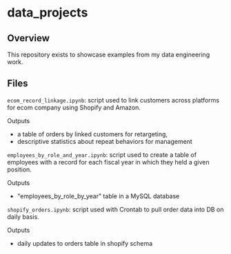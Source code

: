 # data_projects

## Overview

This repository exists to showcase examples from my data engineering work.

## Files

`ecom_record_linkage.ipynb`: script used to link customers across platforms for ecom company using Shopify and Amazon. 

Outputs
-  a table of orders by linked customers for retargeting, 
-  descriptive statistics about repeat behaviors for management

`employees_by_role_and_year.ipynb`: script used to create a table of employees with a record for each fiscal year in which they held a given position.

Outputs
- "employees_by_role_by_year" table in a MySQL database

`shopify_orders.ipynb`: script used with Crontab to pull order data into DB on daily basis.

Outputs
- daily updates to orders table in shopify schema
